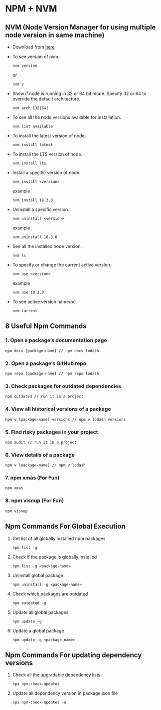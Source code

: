 # NPM + NVM

## NVM (Node Version Manager for using multiple node version in same machine)

-   Download from [here](https://github.com/coreybutler/nvm-windows)

-   To see version of nvm.
    ```properties
    nvm version
    ```
    or
    ```properties
    nvm v
    ```
-   Show if node is running in 32 or 64 bit mode. Specify 32 or 64 to override the default architecture.
    ```properties
    nvm arch [32|64]
    ```
-   To see all the node versions available for installation.
    ```properties
    nvm list available
    ```
-   To install the latest version of node.
    ```properties
    nvm install latest
    ```
-   To install the LTS version of node.
    ```properties
    nvm install lts
    ```
-   Install a specific version of node.
    ```properties
    nvm install <version>
    ```
    example
    ```properties
    nvm install 18.3.0
    ```
-   Uninstall a specific version.
    ```properties
    nvm uninstall <version>
    ```
    example
    ```properties
    nvm uninstall 18.3.0
    ```
-   See all the installed node version.
    ```properties
    nvm ls
    ```
-   To specify or change the current active version.
    ```properties
    nvm use <version>
    ```
    example
    ```properties
    nvm use 18.3.0
    ```
-   To see active version name/no.
    ```properties
    nvm current
    ```

## 8 Useful Npm Commands

### 1. Open a package’s documentation page

```properties
npm docs [package-name] // npm docs lodash
```

### 2. Open a package’s GitHub repo

```properties
npm repo [package-name] // npm repo lodash
```

### 3. Check packages for outdated dependencies

```properties
npm outdated // run it in a project
```

### 4. View all historical versions of a package

```properties
npm v [package-name] versions // npm v lodash versions
```

### 5. Find risky packages in your project

```properties
npm audit // run it in a project
```

### 6. View details of a package

```properties
npm v [package-name] // npm v lodash
```

### 7. npm xmas (For Fun)

```properties
npm xmas
```

### 8. npm visnup (For Fun)

```properties
npm visnup
```

## Npm Commands For Global Execution

1.  Get list of all globally installed npm packages

    ```properties
    npm list -g
    ```

2.  Check if the package is globally installed

    ```properties
    npm list -g <package-name>
    ```

3.  Uninstall global package

    ```properties
    npm uninstall -g <package-name>
    ```

4.  Check which packages are outdated

    ```properties
    npm outdated -g
    ```

5.  Update all global packages

    ```properties
    npm update -g
    ```

6.  Update a global package

    ```properties
    npm update -g <package_name>
    ```

## Npm Commands For updating dependency versions

1.  Check all the upgradable dependency lists

    ```properties
    npx npm-check-updates
    ```

2.  Update all dependency version in package.json file
    ```properties
    npx npm-check-updates -u
    ```

